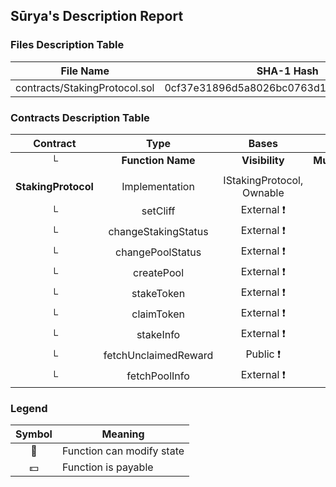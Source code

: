 ## Sūrya's Description Report

### Files Description Table


|  File Name  |  SHA-1 Hash  |
|-------------|--------------|
| contracts/StakingProtocol.sol | 0cf37e31896d5a8026bc0763d189d56b81f8f153 |


### Contracts Description Table


|  Contract  |         Type        |       Bases      |                  |                 |
|:----------:|:-------------------:|:----------------:|:----------------:|:---------------:|
|     └      |  **Function Name**  |  **Visibility**  |  **Mutability**  |  **Modifiers**  |
||||||
| **StakingProtocol** | Implementation | IStakingProtocol, Ownable |||
| └ | setCliff | External ❗️ | 🛑  | onlyOwner |
| └ | changeStakingStatus | External ❗️ | 🛑  | onlyOwner |
| └ | changePoolStatus | External ❗️ | 🛑  | onlyOwner |
| └ | createPool | External ❗️ | 🛑  | onlyOwner |
| └ | stakeToken | External ❗️ | 🛑  |NO❗️ |
| └ | claimToken | External ❗️ | 🛑  |NO❗️ |
| └ | stakeInfo | External ❗️ |   |NO❗️ |
| └ | fetchUnclaimedReward | Public ❗️ |   |NO❗️ |
| └ | fetchPoolInfo | External ❗️ |   |NO❗️ |


### Legend

|  Symbol  |  Meaning  |
|:--------:|-----------|
|    🛑    | Function can modify state |
|    💵    | Function is payable |
